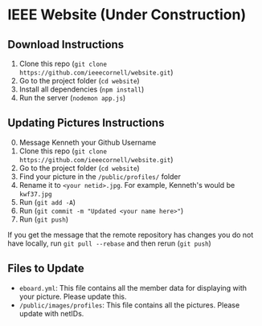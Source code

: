 # IEEE Website (Under Construction)

## Download Instructions
1. Clone this repo (`git clone https://github.com/ieeecornell/website.git`)
2. Go to the project folder (`cd website`)
3. Install all dependencies (`npm install`)
4. Run the server (`nodemon app.js`)

## Updating Pictures Instructions
0. Message Kenneth your Github Username
1. Clone this repo (`git clone https://github.com/ieeecornell/website.git`)
2. Go to the project folder (`cd website`)
3. Find your picture in the `/public/profiles/` folder
4. Rename it to `<your netid>.jpg`. For example, Kenneth's would be `kwf37.jpg`
5. Run (`git add -A`)
6. Run (`git commit -m "Updated <your name here>"`)
7. Run (`git push`)

If you get the message that the remote repository has changes you do not have locally, run `git pull --rebase` and then rerun (`git push`)



## Files to Update
* `eboard.yml`: This file contains all the member data for displaying with your picture. Please update this.
* `/public/images/profiles`: This file contains all the pictures. Please update with netIDs.

